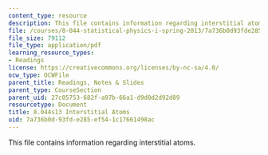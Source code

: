 ```yaml
---
content_type: resource
description: This file contains information regarding interstitial atoms.
file: /courses/8-044-statistical-physics-i-spring-2013/7a736b0d93fde285ef541c17661498ac_MIT8_044S13_notes.inters.pdf
file_size: 79112
file_type: application/pdf
learning_resource_types:
- Readings
license: https://creativecommons.org/licenses/by-nc-sa/4.0/
ocw_type: OCWFile
parent_title: Readings, Notes & Slides
parent_type: CourseSection
parent_uid: 27c05753-682f-a97b-66a1-d9d0d2d92d89
resourcetype: Document
title: 8.044s13 Interstitial Atoms
uid: 7a736b0d-93fd-e285-ef54-1c17661498ac
---
```

This file contains information regarding interstitial atoms.